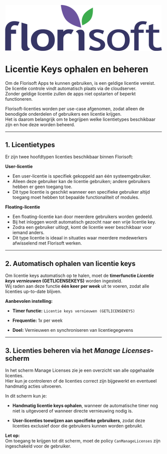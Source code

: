 ![Florisoft logo](https://raw.githubusercontent.com/florisoft/User.Manuals/main/fslogo.png)
# Licentie Keys ophalen en beheren

Om de Florisoft Apps te kunnen gebruiken, is een geldige licentie vereist.  
De licentie controle vindt automatisch plaats via de cloudserver.  
Zonder geldige licentie zullen de apps niet opstarten of beperkt functioneren.

Florisoft-licenties worden per use-case afgenomen, zodat alleen de benodigde onderdelen of gebruikers een licentie krijgen.  
Het is daarom belangrijk om te begrijpen welke licentietypes beschikbaar zijn en hoe deze worden beheerd.

---
## 1. Licentietypes

Er zijn twee hoofdtypen licenties beschikbaar binnen Florisoft:

 **User-licentie**
- Een user-licentie is specifiek gekoppeld aan één systeemgebruiker.
- Alleen deze gebruiker kan de licentie gebruiken; andere gebruikers hebben er geen toegang toe.
- Dit type licentie is geschikt wanneer een specifieke gebruiker altijd toegang moet hebben tot bepaalde functionaliteit of modules.

**Floating-licentie**
- Een floating-licentie kan door meerdere gebruikers worden gedeeld.
- Bij het inloggen wordt automatisch gezocht naar een vrije licentie key.
- Zodra een gebruiker uitlogt, komt de licentie weer beschikbaar voor iemand anders.
- Dit type licentie is ideaal in situaties waar meerdere medewerkers afwisselend met Florisoft werken.

---
## 2. Automatisch ophalen van licentie keys

Om licentie keys automatisch op te halen, moet de **timerfunctie _Licentie keys vernieuwen_ (GETLICENSEKEYS)** worden ingesteld.  
Wij raden aan deze functie **één keer per week** uit te voeren, zodat alle licenties up-to-date blijven.

**Aanbevolen instelling:**

- **Timer functie:** `Licentie keys vernieuwen (GETLICENSEKEYS)`
    
- **Frequentie:** 1x per week
    
- **Doel:** Vernieuwen en synchroniseren van licentiegegevens
    

---

## 3. Licenties beheren via het _Manage Licenses_-scherm

In het scherm Manage Licenses zie je een overzicht van alle opgehaalde licenties.  
Hier kun je controleren of de licenties correct zijn bijgewerkt en eventueel handmatig acties uitvoeren.

In dit scherm kun je:

- **Handmatig licentie keys ophalen**, wanneer de automatische timer nog niet is uitgevoerd of wanneer directe vernieuwing nodig is.
    
- **User-licenties toewijzen aan specifieke gebruikers**, zodat deze licenties exclusief door die gebruikers kunnen worden gebruikt.
    

**Let op:**  
Om toegang te krijgen tot dit scherm, moet de policy `CanManageLicenses` zijn ingeschakeld voor de gebruiker.
